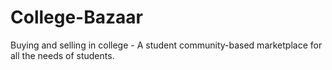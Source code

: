 # College-Bazaar
Buying and selling in college - A student community-based marketplace for all the needs of students.
